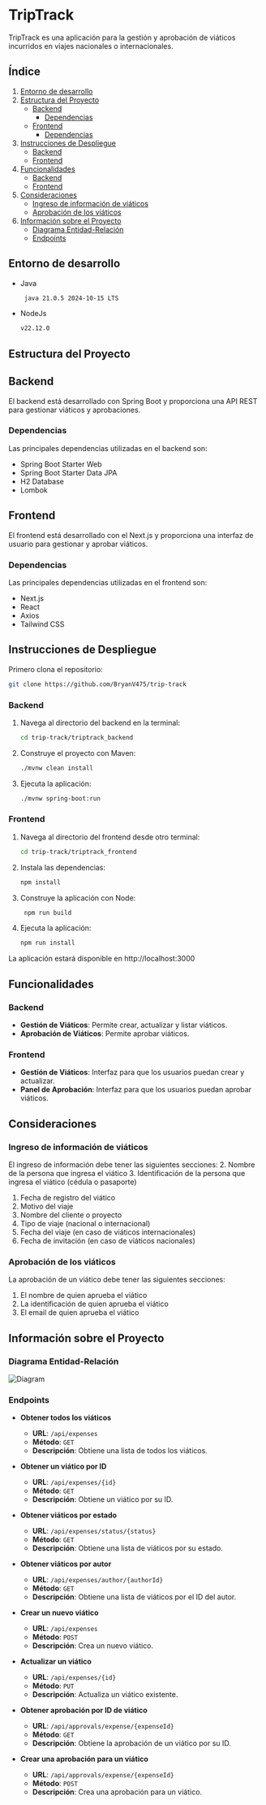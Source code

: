 # TripTrack

TripTrack es una aplicación para la gestión y aprobación de viáticos incurridos en viajes nacionales o internacionales.

## Índice
1. [Entorno de desarrollo](#entorno-de-desarrollo)
2. [Estructura del Proyecto](#estructura-del-proyecto)
   - [Backend](#backend)
     - [Dependencias](#dependencias)
   - [Frontend](#frontend)
     - [Dependencias](#dependencias-1)
3. [Instrucciones de Despliegue](#instrucciones-de-despliegue)
   - [Backend](#backend-1)
   - [Frontend](#frontend-1)
4. [Funcionalidades](#funcionalidades)
   - [Backend](#backend-2)
   - [Frontend](#frontend-2)
5. [Consideraciones](#consideraciones)
   - [Ingreso de información de viáticos](#ingreso-de-información-de-viáticos)
   - [Aprobación de los viáticos](#aprobación-de-los-viáticos)
6. [Información sobre el Proyecto](#información-sobre-el-proyecto)
   - [Diagrama Entidad-Relación](#diagrama-entidad-relación)
   - [Endpoints](#endpoints)

## Entorno de desarrollo
- Java
  ```bash
   java 21.0.5 2024-10-15 LTS
  ```
  
- NodeJs
   ```bash
   v22.12.0
   ```

## Estructura del Proyecto

## Backend

El backend está desarrollado con Spring Boot y proporciona una API REST para gestionar viáticos y aprobaciones.

### Dependencias

Las principales dependencias utilizadas en el backend son:

- Spring Boot Starter Web
- Spring Boot Starter Data JPA
- H2 Database
- Lombok

## Frontend
El frontend está desarrollado con el Next.js y proporciona una interfaz de usuario para gestionar y aprobar viáticos.

### Dependencias
Las principales dependencias utilizadas en el frontend son:

- Next.js
- React
- Axios
- Tailwind CSS

## Instrucciones de Despliegue

Primero clona el repositorio:
   ```bash
   git clone https://github.com/BryanV475/trip-track
   ```

### Backend

1. Navega al directorio del backend en la terminal:
   ```bash
   cd trip-track/triptrack_backend
   ```
2. Construye el proyecto con Maven:
   ```bash
   ./mvnw clean install
   ```
3. Ejecuta la aplicación:
   ```bash
   ./mvnw spring-boot:run
   ```

### Frontend

1. Navega al directorio del frontend desde otro terminal:
   ```bash
   cd trip-track/triptrack_frontend
   ```
2. Instala las dependencias:
   ```bash
   npm install
   ```
 3. Construye la aplicación con Node:
    ```bash
     npm run build
    ```
3. Ejecuta la aplicación:
   ```bash
   npm run install
   ```
La aplicación estará disponible en http://localhost:3000

## Funcionalidades

### Backend
- **Gestión de Viáticos**: Permite crear, actualizar y listar viáticos.
- **Aprobación de Viáticos**: Permite aprobar viáticos.

### Frontend
- **Gestión de Viáticos**: Interfaz para que los usuarios puedan crear y actualizar.
- **Panel de Aprobación**: Interfaz para que los usuarios puedan aprobar viáticos.

## Consideraciones

### Ingreso de información de viáticos
El ingreso de información debe tener las siguientes secciones:
2. Nombre de la persona que ingresa el viático
3. Identificación de la persona que ingresa el viático (cédula o pasaporte)
1. Fecha de registro del viático
3. Motivo del viaje
4. Nombre del cliente o proyecto
5. Tipo de viaje (nacional o internacional)
5. Fecha del viaje (en caso de viáticos internacionales)
6. Fecha de invitación (en caso de viáticos nacionales)

### Aprobación de los viáticos
La aprobación de un viático debe tener las siguientes secciones:
1. El nombre de quien aprueba el viático
2. La identificación de quien aprueba el viático
3. El email de quien aprueba el viático

## Información sobre el Proyecto

### Diagrama Entidad-Relación

![Diagram](https://github.com/user-attachments/assets/b0976106-d8e4-4e30-8781-4e879b86c134)

### Endpoints

- **Obtener todos los viáticos**
  - **URL**: `/api/expenses`
  - **Método**: `GET`
  - **Descripción**: Obtiene una lista de todos los viáticos.

- **Obtener un viático por ID**
  - **URL**: `/api/expenses/{id}`
  - **Método**: `GET`
  - **Descripción**: Obtiene un viático por su ID.

- **Obtener viáticos por estado**
  - **URL**: `/api/expenses/status/{status}`
  - **Método**: `GET`
  - **Descripción**: Obtiene una lista de viáticos por su estado.

- **Obtener viáticos por autor**
  - **URL**: `/api/expenses/author/{authorId}`
  - **Método**: `GET`
  - **Descripción**: Obtiene una lista de viáticos por el ID del autor.

- **Crear un nuevo viático**
  - **URL**: `/api/expenses`
  - **Método**: `POST`
  - **Descripción**: Crea un nuevo viático.

- **Actualizar un viático**
  - **URL**: `/api/expenses/{id}`
  - **Método**: `PUT`
  - **Descripción**: Actualiza un viático existente.

- **Obtener aprobación por ID de viático**
  - **URL**: `/api/approvals/expense/{expenseId}`
  - **Método**: `GET`
  - **Descripción**: Obtiene la aprobación de un viático por su ID.

- **Crear una aprobación para un viático**
  - **URL**: `/api/approvals/expense/{expenseId}`
  - **Método**: `POST`
  - **Descripción**: Crea una aprobación para un viático.
